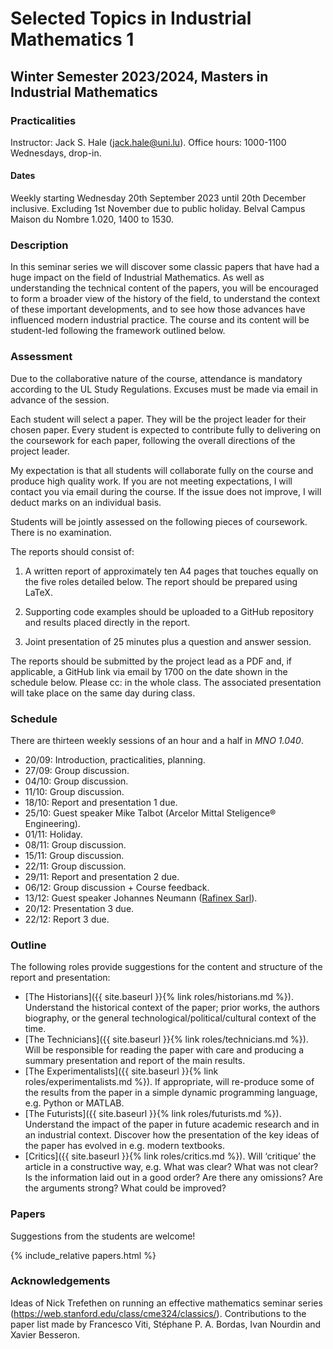 # Selected Topics in Industrial Mathematics 1
## Winter Semester 2023/2024, Masters in Industrial Mathematics

### Practicalities

Instructor: Jack S. Hale ([jack.hale@uni.lu](mailto:jack.hale@uni.lu)).
Office hours: 1000-1100 Wednesdays, drop-in.

#### Dates

Weekly starting Wednesday 20th September 2023 until 20th December inclusive.
Excluding 1st November due to public holiday.
Belval Campus Maison du Nombre 1.020, 1400 to 1530.

### Description

In this seminar series we will discover some classic papers that have had a
huge impact on the field of Industrial Mathematics. As well as understanding
the technical content of the papers, you will be encouraged to form a broader
view of the history of the field, to understand the context of these important
developments, and to see how those advances have influenced modern industrial
practice. The course and its content will be student-led following the
framework outlined below.

### Assessment

Due to the collaborative nature of the course, attendance is mandatory
according to the UL Study Regulations. Excuses must be made via email in
advance of the session.

Each student will select a paper. They will be the project leader for their
chosen paper. Every student is expected to contribute fully to delivering on
the coursework for each paper, following the overall directions of the project
leader.

My expectation is that all students will collaborate fully on the course and
produce high quality work. If you are not meeting expectations, I will contact
you via email during the course. If the issue does not improve, I will deduct
marks on an individual basis.

Students will be jointly assessed on the following pieces of coursework. There
is no examination.

The reports should consist of:

1. A written report of approximately ten A4 pages that touches equally on the
   five roles detailed below. The report should be prepared using LaTeX.

2. Supporting code examples should be uploaded to a GitHub repository and 
   results placed directly in the report.

3. Joint presentation of 25 minutes plus a question and answer session.

The reports should be submitted by the project lead as a PDF and, if
applicable, a GitHub link via email by 1700 on the date shown in the schedule
below. Please cc: in the whole class. The associated presentation will take
place on the same day during class.

### Schedule

There are thirteen weekly sessions of an hour and a half in *MNO 1.040*.

* 20/09: Introduction, practicalities, planning.
* 27/09: Group discussion.
* 04/10: Group discussion. 
* 11/10: Group discussion.
* 18/10: Report and presentation 1 due.
* 25/10: Guest speaker Mike Talbot (Arcelor Mittal Steligence® Engineering).
* 01/11: Holiday.
* 08/11: Group discussion.
* 15/11: Group discussion.
* 22/11: Group discussion.
* 29/11: Report and presentation 2 due.
* 06/12: Group discussion + Course feedback.
* 13/12: Guest speaker Johannes Neumann ([Rafinex Sarl](https://rafinex.com)).
* 20/12: Presentation 3 due.
* 22/12: Report 3 due.

### Outline

The following roles provide suggestions for the content and structure of the
report and presentation:

* [The Historians]({{ site.baseurl }}{% link roles/historians.md %}). Understand
  the historical context of the paper; prior works, the authors biography, or
  the general technological/political/cultural context of the time.
* [The Technicians]({{ site.baseurl }}{% link roles/technicians.md %}). Will be
  responsible for reading the paper with care and producing a summary
  presentation and report of the main results.
* [The Experimentalists]({{ site.baseurl }}{% link roles/experimentalists.md %}).
  If appropriate, will re-produce some of the results from the paper in a
  simple dynamic programming language, e.g. Python or MATLAB.
* [The Futurists]({{ site.baseurl }}{% link roles/futurists.md %}). Understand
  the impact of the paper in future academic research and in an industrial
  context. Discover how the presentation of the key ideas of the paper has
  evolved in e.g. modern textbooks.
* [Critics]({{ site.baseurl }}{% link roles/critics.md %}). Will ‘critique’ the
  article in a constructive way, e.g. What was clear? What was not clear? Is
  the information laid out in a good order?  Are there any omissions?  Are the
  arguments strong? What could be improved?

### Papers

Suggestions from the students are welcome!

{% include_relative papers.html %}

### Acknowledgements

Ideas of Nick Trefethen on running an effective mathematics seminar series
(https://web.stanford.edu/class/cme324/classics/). Contributions to the paper
list made by Francesco Viti, Stéphane P. A. Bordas, Ivan Nourdin and Xavier Besseron.

